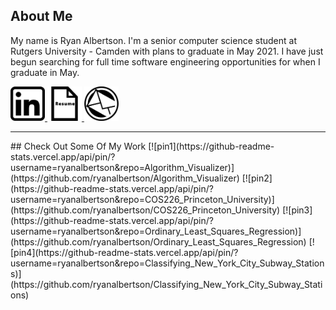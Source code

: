 ## About Me
My name is Ryan Albertson. I'm a senior computer science student at Rutgers University - Camden with plans to graduate in May 2021.
I have just begun searching for full time software engineering opportunities for when I graduate in May.

<a href="https://www.linkedin.com/in/ryanalbertson1"> <img src="./resources/icons/linkedInIcon.png" width="55" height="55"> </a>
<a href="https://drive.google.com/file/d/1D8cpX5QV3jd9ZyRw1-R0wzfRcd61JdaU/view?usp=sharing"> <img src="./resources/icons/resumeIcon.png" width="55" height="55"> </a>
<a href="https://github.com/ryanalbertson/ryanalbertson/blob/main/myEmail"> <img src="./resources/icons/emailIcon.png" width="55" height="55"> </a>
<hr>
## Check Out Some Of My Work
[![pin1](https://github-readme-stats.vercel.app/api/pin/?username=ryanalbertson&repo=Algorithm_Visualizer)](https://github.com/ryanalbertson/Algorithm_Visualizer)
[![pin2](https://github-readme-stats.vercel.app/api/pin/?username=ryanalbertson&repo=COS226_Princeton_University)](https://github.com/ryanalbertson/COS226_Princeton_University)
[![pin3](https://github-readme-stats.vercel.app/api/pin/?username=ryanalbertson&repo=Ordinary_Least_Squares_Regression)](https://github.com/ryanalbertson/Ordinary_Least_Squares_Regression)
[![pin4](https://github-readme-stats.vercel.app/api/pin/?username=ryanalbertson&repo=Classifying_New_York_City_Subway_Stations)](https://github.com/ryanalbertson/Classifying_New_York_City_Subway_Stations)
